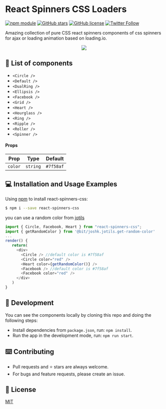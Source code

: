 # React Spinners CSS Loaders
[![npm module](https://badge.fury.io/js/react-spinners-css.svg)](https://www.npmjs.com/package/react-spinners-css)
[![GitHub stars](https://img.shields.io/github/stars/joshk2/react-spinners-css)](https://github.com/JoshK2/react-spinners-css/stargazers)
[![GitHub license](https://img.shields.io/badge/license-MIT-blue.svg)](https://raw.githubusercontent.com/JoshK2/react-spinners-css/master/LICENSE)
[![Twitter Follow](https://img.shields.io/twitter/follow/joshkuttler)](https://twitter.com/JoshKuttler)

Amazing collection of pure CSS react spinners components of css spinners for ajax or loading animation based on loading.io.  
  
<p align="center">
  <a href="https://bit.dev/joshk/ng-spinners"><img src="https://i.imagesup.co/images2/010e655fd10abc5621d067f8b8ad33c7cac7d840.gif"></a>
</p>
  
## 🚀 List of components

- `<Circle />`
- `<Default />`
- `<DualRing />`
- `<Ellipsis />`
- `<Facebook />`
- `<Grid />`
- `<Heart />`
- `<Hourglass />`
- `<Ring />`
- `<Ripple />`
- `<Roller />`  
- `<Spinner />`

#### Props

| Prop    | Type     | Default |
| ------- | -------- | ------- |
| `color` | `string` | `#7f58af`  |

## 💻 Installation and Usage Examples
Using [npm](https://www.npmjs.com/package/react-spinners-css) to install react-spinners-css:  

```bash
$ npm i --save react-spinners-css
```  
you can use a random color from [jotils](https://bit.dev/joshk/jotils/get-random-color)  
```javascript
import { Circle, Facebook, Heart } from "react-spinners-css";
import { getRandomColor } from '@bit/joshk.jotils.get-random-color'
...
render() {
   return(
     <div>
       <Circle /> //default color is #7f58af
       <Circle color="red" />
       <Heart color={getRandomColor()} />
       <Facebook /> //default color is #7f58af
       <Facebook color="red" />
     </div>
   )
}
```

## 👾 Development
You can see the components locally by cloning this repo and doing the following steps:
- Install dependencies from `package.json`, run: `npm install`.
- Run the app in the development mode, run: `npm run start`.  

## ⌨️ Contributing
- Pull requests and ⭐ stars are always welcome.
- For bugs and feature requests, please create an issue.

## 📄 License
[MIT](https://github.com/JoshK2/react-spinners-css/blob/master/LICENSE)
